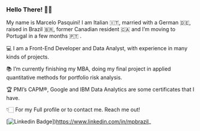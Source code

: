 ### Hello There! 👋🏻

My name is Marcelo Pasquini! 
I am Italian 🇮🇹, married with a German 🇩🇪, raised in Brazil 🇧🇷, former Canadian resident 🇨🇦 
and I’m moving to Portugal in a few months 🇵🇹 .

💻 I am a Front-End Developer and Data Analyst, with experience in many kinds of projects.

📚 I’m currently finishing my MBA, doing my final project in applied quantitative methods for portfolio risk analysis.

🏆 PMI’s CAPM®, Google and IBM Data Analytics are some certificates that I have.

👇🏻 For my Full profile or to contact me. Reach me out!

[![Linkedin Badge](https://img.shields.io/badge/-LinkedIn-blue?style=flat-square&logo=Linkedin&logoColor=white&link=https://www.linkedin.com/in/mpbrazil)])https://www.linkedin.com/in/mpbrazil_
